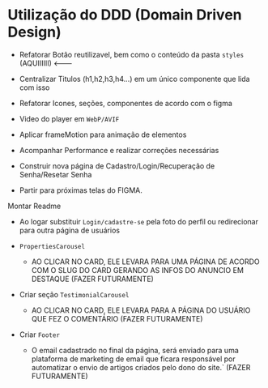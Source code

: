 <!-- A FAZER -->
  # Utilização do DDD (Domain Driven Design)

  * Refatorar Botão reutilizavel, bem como o conteúdo da pasta `styles` (AQUIIIIII) <---

  * Centralizar Titulos (h1,h2,h3,h4...) em um único componente que lida com isso
  * Refatorar Icones, seções, componentes de acordo com o figma
  * Video do player em `WebP/AVIF`
  * Aplicar frameMotion para animação de elementos
  * Acompanhar Performance e realizar correções necessárias
  * Construir nova página de Cadastro/Login/Recuperação de Senha/Resetar Senha
  * Partir para próximas telas do FIGMA.






















  Montar Readme



  * Ao logar substituir `Login/cadastre-se` pela foto do perfil ou redirecionar para outra página de usuários

  * `PropertiesCarousel`
    - AO CLICAR NO CARD, ELE LEVARA PARA UMA PÁGINA DE ACORDO COM O SLUG DO CARD GERANDO AS INFOS DO ANUNCIO EM DESTAQUE (FAZER FUTURAMENTE)

  * Criar seção `TestimonialCarousel`
    - AO CLICAR NO CARD, ELE LEVARA PARA A PÁGINA DO USUÁRIO QUE FEZ O COMENTÁRIO (FAZER FUTURAMENTE)


  * Criar `Footer`
    - O email cadastrado no final da página, será enviado para uma plataforma de marketing de email que ficara responsável por automatizar o envio de artigos criados pelo dono do site.` (FAZER FUTURAMENTE)
